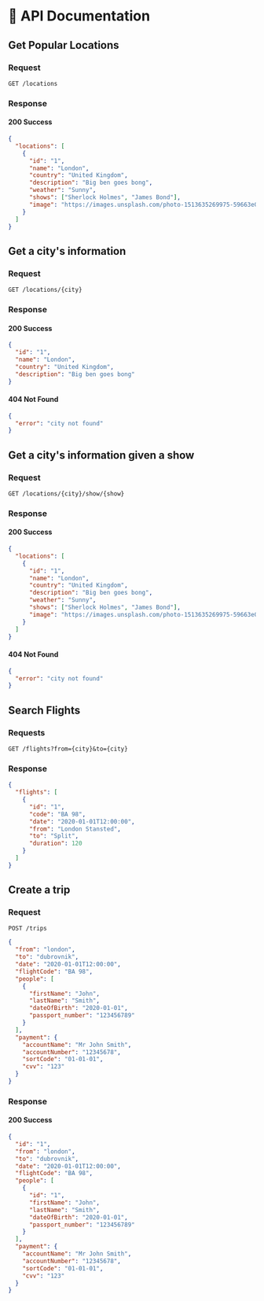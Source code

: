 # 📖 API Documentation

## Get Popular Locations

### Request

`GET /locations`

### Response

#### 200 Success

```json
{
  "locations": [
    {
      "id": "1",
      "name": "London",
      "country": "United Kingdom",
      "description": "Big ben goes bong",
      "weather": "Sunny",
      "shows": ["Sherlock Holmes", "James Bond"],
      "image": "https://images.unsplash.com/photo-1513635269975-59663e0ac1ad"
    }
  ]
}
```

## Get a city's information

### Request

`GET /locations/{city}`

### Response

#### 200 Success

```json
{
  "id": "1",
  "name": "London",
  "country": "United Kingdom",
  "description": "Big ben goes bong"
}
```

#### 404 Not Found

```json
{
  "error": "city not found"
}
```

## Get a city's information given a show

### Request

`GET /locations/{city}/show/{show}`

### Response

#### 200 Success

```json
{
  "locations": [
    {
      "id": "1",
      "name": "London",
      "country": "United Kingdom",
      "description": "Big ben goes bong",
      "weather": "Sunny",
      "shows": ["Sherlock Holmes", "James Bond"],
      "image": "https://images.unsplash.com/photo-1513635269975-59663e0ac1ad"
    }
  ]
}
```

#### 404 Not Found

```json
{
  "error": "city not found"
}
```

## Search Flights

### Requests

`GET /flights?from={city}&to={city}`

### Response

```json
{
  "flights": [
    {
      "id": "1",
      "code": "BA 98",
      "date": "2020-01-01T12:00:00",
      "from": "London Stansted",
      "to": "Split",
      "duration": 120
    }
  ]
}
```

## Create a trip

### Request

`POST /trips`

```json
{
  "from": "london",
  "to": "dubrovnik",
  "date": "2020-01-01T12:00:00",
  "flightCode": "BA 98",
  "people": [
    {
      "firstName": "John",
      "lastName": "Smith",
      "dateOfBirth": "2020-01-01",
      "passport_number": "123456789"
    }
  ],
  "payment": {
    "accountName": "Mr John Smith",
    "accountNumber": "12345678",
    "sortCode": "01-01-01",
    "cvv": "123"
  }
}
```

### Response

#### 200 Success

```json
{
  "id": "1",
  "from": "london",
  "to": "dubrovnik",
  "date": "2020-01-01T12:00:00",
  "flightCode": "BA 98",
  "people": [
    {
      "id": "1",
      "firstName": "John",
      "lastName": "Smith",
      "dateOfBirth": "2020-01-01",
      "passport_number": "123456789"
    }
  ],
  "payment": {
    "accountName": "Mr John Smith",
    "accountNumber": "12345678",
    "sortCode": "01-01-01",
    "cvv": "123"
  }
}
```
